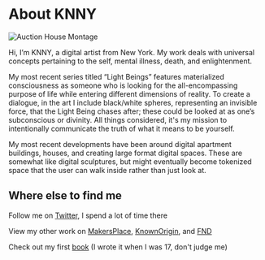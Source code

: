 # About KNNY

  ![Auction House Montage](https://ipfsgateway.makersplace.com/ipfs/Qmf87koZ7PsKaWMQt4rwfoZeHnFMVUBwsx7kh3aB5ZhfTj)

Hi, I’m KNNY, a digital artist from New York. My work deals with universal concepts pertaining to the self, mental illness, death, and enlightenment.

My most recent series titled “Light Beings” features materialized consciousness as someone who is looking for the all-encompassing purpose of life while entering different dimensions of reality. To create a dialogue, in the art I include black/white spheres, representing an invisible force, that the Light Being chases after; these could be looked at as one’s subconscious or divinity. All things considered, it's my mission to intentionally communicate the truth of what it means to be yourself.

My most recent developments have been around digital apartment buildings, houses, and creating large format digital spaces. These are somewhat like digital sculptures, but might eventually become tokenized space that the user can walk inside rather than just look at. 

## Where else to find me
Follow me on [Twitter](https://Twitter.com/0xKNNY), I spend a lot of time there

View my other work on [MakersPlace](https://makersplace.com/knny), [KnownOrigin](https://knownorigin.io/kenny), and [FND](https://foundation.app/knny)

Check out my first [book](https://www.amazon.com/Yellow-Flowers-Poetry-Depression-Love/dp/0692116907/ref=sr_1_2?dchild=1&keywords=kenny+flaten&qid=1596771056&sr=8-2) (I wrote it when I was 17, don't judge me)


